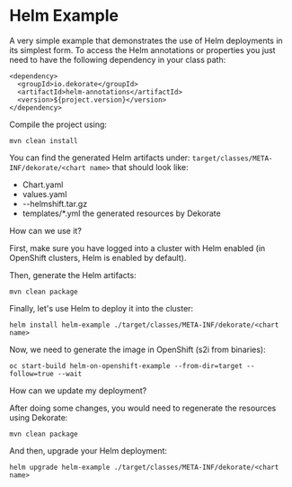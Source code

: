 # Helm Example 

A very simple example that demonstrates the use of Helm deployments in its simplest form.
To access the Helm annotations or properties you just need to have the following dependency in your
class path:

    <dependency>
      <groupId>io.dekorate</groupId>
      <artifactId>helm-annotations</artifactId>
      <version>${project.version}</version>
    </dependency>

Compile the project using:

    mvn clean install
    
You can find the generated Helm artifacts under: `target/classes/META-INF/dekorate/<chart name>` that should look like:
- Chart.yaml
- values.yaml
- <chart name>-<chart version>-helmshift.tar.gz
- templates/*.yml the generated resources by Dekorate

How can we use it?

First, make sure you have logged into a cluster with Helm enabled (in OpenShift clusters, Helm is enabled by default).

Then, generate the Helm artifacts:

```shell
mvn clean package
```

Finally, let's use Helm to deploy it into the cluster:

```shell
helm install helm-example ./target/classes/META-INF/dekorate/<chart name>
```

Now, we need to generate the image in OpenShift (s2i from binaries):

```shell
oc start-build helm-on-openshift-example --from-dir=target --follow=true --wait
```

How can we update my deployment?

After doing some changes, you would need to regenerate the resources using Dekorate:

```shell
mvn clean package
```

And then, upgrade your Helm deployment:

```shell
helm upgrade helm-example ./target/classes/META-INF/dekorate/<chart name>
```
